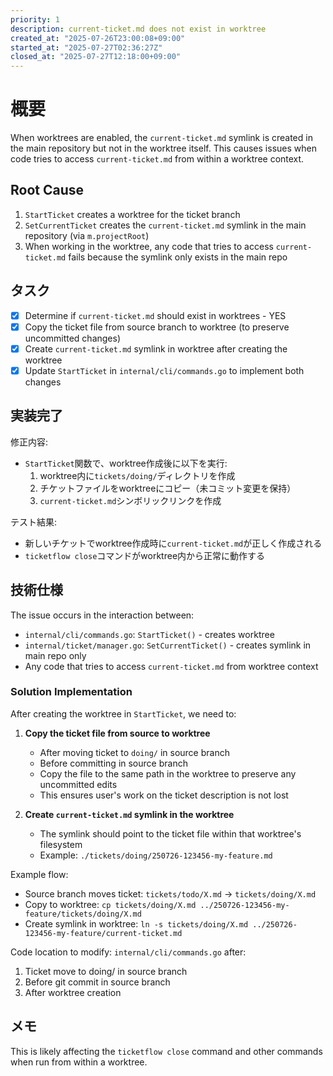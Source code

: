 ```yaml
---
priority: 1
description: current-ticket.md does not exist in worktree
created_at: "2025-07-26T23:00:08+09:00"
started_at: "2025-07-27T02:36:27Z"
closed_at: "2025-07-27T12:18:00+09:00"
---
```


# 概要

When worktrees are enabled, the `current-ticket.md` symlink is created in the main repository but not in the worktree itself. This causes issues when code tries to access `current-ticket.md` from within a worktree context.

## Root Cause

1. `StartTicket` creates a worktree for the ticket branch
2. `SetCurrentTicket` creates the `current-ticket.md` symlink in the main repository (via `m.projectRoot`)
3. When working in the worktree, any code that tries to access `current-ticket.md` fails because the symlink only exists in the main repo

## タスク
- [x] Determine if `current-ticket.md` should exist in worktrees - YES
- [x] Copy the ticket file from source branch to worktree (to preserve uncommitted changes)
- [x] Create `current-ticket.md` symlink in worktree after creating the worktree
- [x] Update `StartTicket` in `internal/cli/commands.go` to implement both changes

## 実装完了

修正内容:
- `StartTicket`関数で、worktree作成後に以下を実行:
  1. worktree内に`tickets/doing/`ディレクトリを作成
  2. チケットファイルをworktreeにコピー（未コミット変更を保持）
  3. `current-ticket.md`シンボリックリンクを作成

テスト結果:
- 新しいチケットでworktree作成時に`current-ticket.md`が正しく作成される
- `ticketflow close`コマンドがworktree内から正常に動作する

## 技術仕様

The issue occurs in the interaction between:
- `internal/cli/commands.go`: `StartTicket()` - creates worktree
- `internal/ticket/manager.go`: `SetCurrentTicket()` - creates symlink in main repo only
- Any code that tries to access `current-ticket.md` from worktree context

### Solution Implementation
After creating the worktree in `StartTicket`, we need to:

1. **Copy the ticket file from source to worktree**
   - After moving ticket to `doing/` in source branch
   - Before committing in source branch
   - Copy the file to the same path in the worktree to preserve any uncommitted edits
   - This ensures user's work on the ticket description is not lost

2. **Create `current-ticket.md` symlink in the worktree**
   - The symlink should point to the ticket file within that worktree's filesystem
   - Example: `./tickets/doing/250726-123456-my-feature.md`

Example flow:
- Source branch moves ticket: `tickets/todo/X.md` → `tickets/doing/X.md`
- Copy to worktree: `cp tickets/doing/X.md ../250726-123456-my-feature/tickets/doing/X.md`
- Create symlink in worktree: `ln -s tickets/doing/X.md ../250726-123456-my-feature/current-ticket.md`

Code location to modify: `internal/cli/commands.go` after:
1. Ticket move to doing/ in source branch
2. Before git commit in source branch
3. After worktree creation

## メモ

This is likely affecting the `ticketflow close` command and other commands when run from within a worktree.
